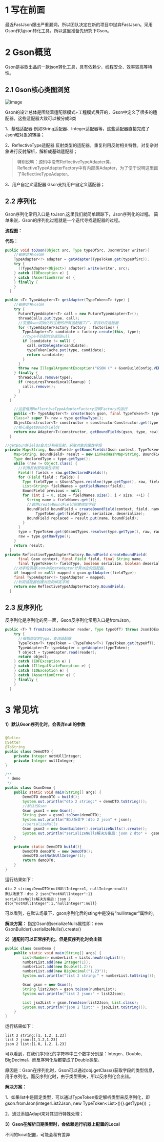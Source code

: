 # 1 写在前面

最近FastJson爆出严重漏洞，所以团队决定在新的项目中抛弃FastJson。采用Gson作为json转化工具。所以这里准备先研究下Gson。

# 2 Gson概览

Gson是谷歌出品的一款json转化工具，具有依赖少、线程安全、效率较高等特性。


## 2.1 Gson核心类图浏览

![image](/images/json/gson_class.png)

Gson的设计总体是围绕着适配器模式+工程模式展开的，Gson中定义了很多的适配器，这些适配器大致可以被分成3类

1、基础适配器
例如String适配器、Integer适配器等，这些适配器直接完成了Json和对象的转换；

2、ReflectiveType适配器
反射类型的适配器，重复利用反射相关特性，对复杂对象进行反射解析，解析成基础适配器；

> 特别说明：源码中没有ReflectiveTypeAdapter类，ReflectiveTypeAdapterFactory中有内部类Adapter，为了便于说明这里画了ReflectiveTypeAdapter。

3、用户自定义适配器
Gson支持用户自定义适配器；

## 2.2 序列化

Gson序列化常用入口是 toJson,这里我们就简单跟踪下，Json序列化的过程。
简单来说，Gson的序列化过程就是一个迭代寻找适配器的过程。

**流程图：**


**代码：**
```java
public void toJson(Object src, Type typeOfSrc, JsonWriter writer){
    //省略非核心代码  
    TypeAdapter<?> adapter = getAdapter(TypeToken.get(typeOfSrc));
    try {
      ((TypeAdapter<Object>) adapter).write(writer, src);
    } catch (IOException e) {
    } catch (AssertionError e) {
    } finally {
    }
  }

public <T> TypeAdapter<T> getAdapter(TypeToken<T> type) {
    //省略非核心代码  
    try {
      FutureTypeAdapter<T> call = new FutureTypeAdapter<T>();
      threadCalls.put(type, call);
      //变量Gson初始化时注册的所有适配器工厂，寻找对应适配器
      for (TypeAdapterFactory factory : factories) {
        TypeAdapter<T> candidate = factory.create(this, type);
        //type不匹配时会返回null
        if (candidate != null) {
          call.setDelegate(candidate);
          typeTokenCache.put(type, candidate);
          return candidate;
        }
      }
      throw new IllegalArgumentException("GSON (" + GsonBuildConfig.VERSION + ") cannot handle " + type);
    } finally {
      threadCalls.remove(type);
      if (requiresThreadLocalCleanup) {
        calls.remove();
      }
    }
  }

    //这里借用ReflectiveTypeAdapterFactory说明Factory的运行
    public <T> TypeAdapter<T> create(Gson gson, final TypeToken<T> type) {
    Class<? super T> raw = type.getRawType();
    ObjectConstructor<T> constructor = constructorConstructor.get(type);
    //核心是getBoundFields
    return new Adapter<T>(constructor, getBoundFields(gson, type, raw));
  }

//getBoundFields会充分利用反射，获取对象的属性字段
private Map<String, BoundField> getBoundFields(Gson context, TypeToken<?> type, Class<?> raw) {
    Map<String, BoundField> result = new LinkedHashMap<String, BoundField>();
    Type declaredType = type.getType();
    while (raw != Object.class) {
      //利用反射获取属性字段
      Field[] fields = raw.getDeclaredFields();
      for (Field field : fields) {
        Type fieldType = $Gson$Types.resolve(type.getType(), raw, field.getGenericType());
        List<String> fieldNames = getFieldNames(field);
        BoundField previous = null;
        for (int i = 0, size = fieldNames.size(); i < size; ++i) {
          String name = fieldNames.get(i);
          //调用createBoundField创建绑定字段
          BoundField boundField = createBoundField(context, field, name,
              TypeToken.get(fieldType), serialize, deserialize);
          BoundField replaced = result.put(name, boundField);
        }
      }
      type = TypeToken.get($Gson$Types.resolve(type.getType(), raw, raw.getGenericSuperclass()));
      raw = type.getRawType();
    }
    return result;
  }
private ReflectiveTypeAdapterFactory.BoundField createBoundField(
      final Gson context, final Field field, final String name,
      final TypeToken<?> fieldType, boolean serialize, boolean deserialize) {
    //对字段调用Gson中的getAdapter计算对应的适配器。
    if (mapped == null) mapped = gson.getAdapter(fieldType);
    final TypeAdapter<?> typeAdapter = mapped;
    //利用适配器创建对应的绑定字段
    return new ReflectiveTypeAdapterFactory.BoundField;
  }
```

## 2.3 反序列化



反序列化是序列化的另一面，Gson反序列化常用入口是fromJson。

```java
public <T> T fromJson(JsonReader reader, Type typeOfT) throws JsonIOException, JsonSyntaxException {
    try {
      //根据指定的Type，查询适配器
      TypeToken<T> typeToken = (TypeToken<T>) TypeToken.get(typeOfT);
      TypeAdapter<T> typeAdapter = getAdapter(typeToken);
      T object = typeAdapter.read(reader);
      return object;
    } catch (EOFException e) {
    } catch (IllegalStateException e) {
    } catch (IOException e) {
    } catch (AssertionError e) {
    } finally {
    }
  }
```

# 3 常见坑

**1）默认Gson序列化时，会丢弃null的参数**

```java

@Getter
@Setter
@ToString
public class DemoDTO {
    private Integer notNUllInteger;
    private Integer nullInteger;
}

/**
 * demo
 */
public class GsonDemo {
    public static void main(String[] args) {
        DemoDTO demoDTO = build();
        System.out.println("dto 2 string:" + demoDTO.toString());
        //默认的Gson
        Gson gson1 = new Gson();
        String json = gson1.toJson(demoDTO);
        System.out.println("默认场景下：dto 2 json" + json);
        //serializeNulls
        Gson gson2 = new GsonBuilder().serializeNulls().create();
        System.out.println("serializeNulls解决方案后：json 2 dto" +  gson2.toJson(demoDTO));
    }

    private static DemoDTO build(){
        DemoDTO demoDTO = new DemoDTO();
        demoDTO.setNotNUllInteger(1);
        return demoDTO;
    }
}
```

运行结果如下：

``` out
dto 2 string:DemoDTO(notNUllInteger=1, nullInteger=null)
默认场景下：dto 2 json{"notNUllInteger":1}
serializeNulls解决方案后：json 2 dto{"notNUllInteger":1,"nullInteger":null}
```

可以看到，在默认场景下，gson序列化后的sting中是没有“nullInteger”属性的。

**解决方案：** 指定Gson的serializeNulls属性即：new GsonBuilder().serializeNulls().create()

**2）通配符可以正常序列化，但是反序列化时会出错**

```java
public class GsonDemo {
    public static void main(String[] args) {
        List<Number> numberList = Lists.newArrayList();
        numberList.add(new Integer(1));
        numberList.add(new Double(1.2));
        numberList.add(new BigDecimal("1.23"));
        System.out.println("list 2 string:" + numberList.toString());

        Gson gson = new Gson();
        String list2Json = gson.toJson(numberList);
        System.out.println("list 2 json:" + list2Json);

        List jso2List = gson.fromJson(list2Json, List.class);
        System.out.println("json 2 list:" + jso2List.toString());
    }
}
```

运行结果如下：

```out
list 2 string:[1, 1.2, 1.23]
list 2 json:[1,1.2,1.23]
json 2 list:[1.0, 1.2, 1.23]
```

可以看到，在我们序列化的字符串中三个数字分别是：Integer、Double、BigDecimal。而反序列化后都变成了Double类型。

原因是：Gson在序列化时，Gson可以通过obj.getClass()获取字段的类型信息，用于序列化。而反序列化时，由于类型丢失，所以反序列化会出错。

**解决方案：**

1、如果list中是固定类型，可以通过TypeToken指定解析类型来反序列化，即gson.fromJson(integerList2Json, new TypeToken<List<Integer>>(){}.getType()) ；

2、通过添加Adapt来对其进行特殊处理；

**3）Gson在解析日期类型时，会依赖运行机器上配置的Local**

不同的local配置，可能会稍有差异